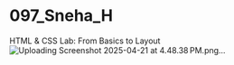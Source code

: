# 097_Sneha_H
HTML &amp; CSS Lab: From Basics to Layout
![Uploading Screenshot 2025-04-21 at 4.48.38 PM.png…]()
